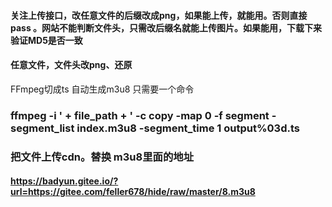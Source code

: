 
####   关注上传接口，改任意文件的后缀改成png，如果能上传，就能用。否则直接pass 。网站不能判断文件头，只需改后缀名就能上传图片。如果能用，下载下来验证MD5是否一致
####  任意文件，文件头改png、还原
FFmpeg切成ts 自动生成m3u8
只需要一个命令
### ffmpeg -i ' + file_path + ' -c copy -map 0 -f segment -segment_list index.m3u8 -segment_time 1 output%03d.ts
### 把文件上传cdn。替换 m3u8里面的地址

#### https://badyun.gitee.io/?url=https://gitee.com/feller678/hide/raw/master/8.m3u8



